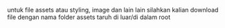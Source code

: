 untuk file assets atau styling, image dan lain lain silahkan kalian download file dengan nama folder assets taruh di luar/di dalam root